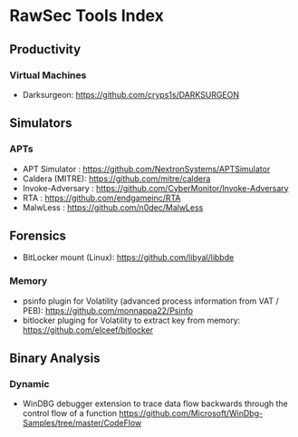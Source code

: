 # RawSec Tools Index

## Productivity

### Virtual Machines
* Darksurgeon: https://github.com/cryps1s/DARKSURGEON

## Simulators

### APTs
* APT Simulator : https://github.com/NextronSystems/APTSimulator
* Caldera (MITRE): https://github.com/mitre/caldera
* Invoke-Adversary : https://github.com/CyberMonitor/Invoke-Adversary
* RTA : https://github.com/endgameinc/RTA
* MalwLess : https://github.com/n0dec/MalwLess

## Forensics

* BitLocker mount (Linux): https://github.com/libyal/libbde

### Memory

* psinfo plugin for Volatility (advanced process information from VAT / PEB): https://github.com/monnappa22/Psinfo
* bitlocker pluging for Volatility to extract key from memory: https://github.com/elceef/bitlocker

## Binary Analysis

### Dynamic
  * WinDBG debugger extension to trace data flow backwards through the control flow of a function https://github.com/Microsoft/WinDbg-Samples/tree/master/CodeFlow
